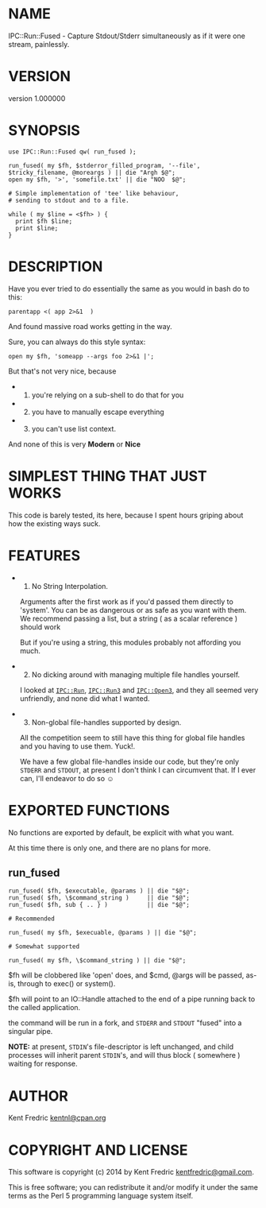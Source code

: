 # NAME

IPC::Run::Fused - Capture Stdout/Stderr simultaneously as if it were one stream, painlessly.

# VERSION

version 1.000000

# SYNOPSIS

    use IPC::Run::Fused qw( run_fused );

    run_fused( my $fh, $stderror_filled_program, '--file', $tricky_filename, @moreargs ) || die "Argh $@";
    open my $fh, '>', 'somefile.txt' || die "NOO  $@";

    # Simple implementation of 'tee' like behaviour,
    # sending to stdout and to a file.

    while ( my $line = <$fh> ) {
      print $fh $line;
      print $line;
    }

# DESCRIPTION

Have you ever tried to do essentially the same as you would in bash do to this:

    parentapp <( app 2>&1  )

And found massive road works getting in the way.

Sure, you can always do this style syntax:

    open my $fh, 'someapp --args foo 2>&1 |';

But that's not very nice, because

- 1. you're relying on a sub-shell to do that for you
- 2. you have to manually escape everything
- 3. you can't use list context.

And none of this is very **Modern** or **Nice**

# SIMPLEST THING THAT JUST WORKS

This code is barely tested, its here, because I spent hours griping about how the existing ways suck.

# FEATURES

- 1. No String Interpolation.

    Arguments after the first work as if you'd passed them directly to 'system'. You can be as dangerous or as
    safe as you want with them. We recommend passing a list, but a string ( as a scalar reference ) should work

    But if you're using a string, this modules probably not affording you much.

- 2. No dicking around with managing multiple file handles yourself.

    I looked at [`IPC::Run`](https://metacpan.org/pod/IPC::Run), [`IPC::Run3`](https://metacpan.org/pod/IPC::Run3) and [`IPC::Open3`](https://metacpan.org/pod/IPC::Open3), and they all seemed
    very unfriendly, and none did what I wanted.

- 3. Non-global file-handles supported by design.

    All the competition seem to still have this thing for global file handles and you having to use them. Yuck!.

    We have a few global file-handles inside our code, but they're only `STDERR` and `STDOUT`, at present I don't think I can
    circumvent that. If I ever can, I'll endeavor to do so ☺

# EXPORTED FUNCTIONS

No functions are exported by default, be explicit with what you want.

At this time there is only one, and there are no plans for more.

## run\_fused

    run_fused( $fh, $executable, @params ) || die "$@";
    run_fused( $fh, \$command_string )     || die "$@";
    run_fused( $fh, sub { .. } )           || die "$@";

    # Recommended

    run_fused( my $fh, $execuable, @params ) || die "$@";

    # Somewhat supported

    run_fused( my $fh, \$command_string ) || die "$@";

$fh will be clobbered like 'open' does, and $cmd, @args will be passed, as-is, through to exec() or system().

$fh will point to an IO::Handle attached to the end of a pipe running back to the called application.

the command will be run in a fork, and `STDERR` and `STDOUT` "fused" into a singular pipe.

**NOTE:** at present, `STDIN`'s file-descriptor is left unchanged, and child processes will inherit parent `STDIN`'s, and will thus block ( somewhere ) waiting for response.

# AUTHOR

Kent Fredric <kentnl@cpan.org>

# COPYRIGHT AND LICENSE

This software is copyright (c) 2014 by Kent Fredric <kentfredric@gmail.com>.

This is free software; you can redistribute it and/or modify it under
the same terms as the Perl 5 programming language system itself.
